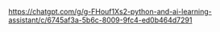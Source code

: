 https://chatgpt.com/g/g-FHouf1Xs2-python-and-ai-learning-assistant/c/6745af3a-5b6c-8009-9fc4-ed0b464d7291